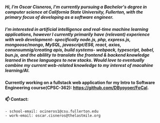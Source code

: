 ##### Hi, I’m Oscar Cisneros, I'm currently pursuing a Bachelor's degree in computer science at California State University, Fullerton, with the primary focus of developing as a software engineer.
##### I’m interested in artificial intelligence and real-time machine learning applications, however I currently primarily have (relevant) experience with web development- specifically node.js, php, express.js, mongoose/mongo, MySQL, javascript/ES6, react, axios, consnsumnig/creating apis, build systems- webpack, typescript, babel, bun.js, and the ablility to translate the frontend & backend knowledge learned in these languages to new stacks. Would love to eventually combine my current web-related knowledge to my interest of macahine learning/AI.
#### Currently working on a fullstack web application for my Intro to Software Engineering course(CPSC-362): https://github.com/DByoyoer/FoCal.
#### 📫 Contact:
    - school-email: ocineros1@csu.fullerton.edu
    - work-email: oscar.cisneros@thelastmile.org
